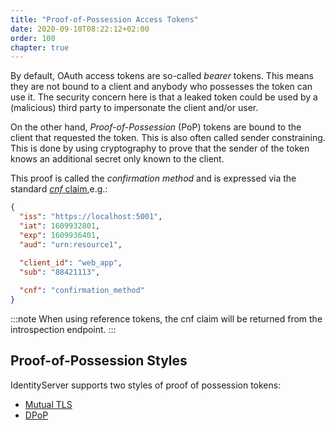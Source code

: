 ```yaml
---
title: "Proof-of-Possession Access Tokens"
date: 2020-09-10T08:22:12+02:00
order: 100
chapter: true
---
```


By default, OAuth access tokens are so-called *bearer* tokens. This means they are not bound to a client and anybody who possesses the token can use it. The security concern here is that a leaked token could be used by a (malicious) third party to impersonate the client and/or user.

On the other hand, *Proof-of-Possession* (PoP) tokens are bound to the client that requested the token. This is also often called sender constraining. This is done by using cryptography to prove that the sender of the token knows an additional secret only known to the client. 

This proof is called the *confirmation method* and is expressed via the standard [*cnf* claim](https://tools.ietf.org/html/rfc7800),e.g.:

```json
{
  "iss": "https://localhost:5001",
  "iat": 1609932801,
  "exp": 1609936401,
  "aud": "urn:resource1",

  "client_id": "web_app",
  "sub": "88421113",
  
  "cnf": "confirmation_method"
}
```

:::note
When using reference tokens, the cnf claim will be returned from the introspection endpoint.
:::

## Proof-of-Possession Styles

IdentityServer supports two styles of proof of possession tokens:

* [Mutual TLS](/identityserver/v6/tokens/pop/mtls)
* [DPoP](/identityserver/v6/tokens/pop/dpop)
